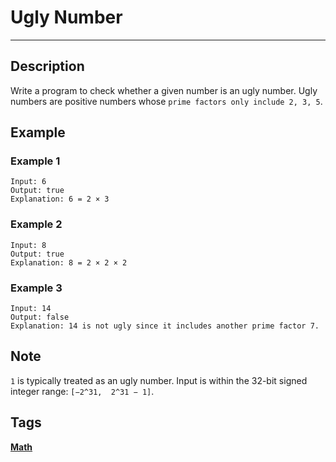 # Ugly Number
-----
## Description
Write a program to check whether a given number is an ugly number.
Ugly numbers are positive numbers whose ```prime factors only include 2, 3, 5```.

## Example
### Example 1
```
Input: 6
Output: true
Explanation: 6 = 2 × 3
```
### Example 2
```
Input: 8
Output: true
Explanation: 8 = 2 × 2 × 2

```
### Example 3
```
Input: 14
Output: false 
Explanation: 14 is not ugly since it includes another prime factor 7.
```

## Note
```1``` is typically treated as an ugly number.
Input is within the 32-bit signed integer range: ```[−2^31,  2^31 − 1]```.

## Tags
**[Math](https://leetcode.com/tag/math)**
